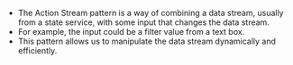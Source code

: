 - The Action Stream pattern is a way of combining a data stream, usually from a state service, with some input that changes the data stream. 
- For example, the input could be a filter value from a text box. 
- This pattern allows us to manipulate the data stream dynamically and efficiently.
